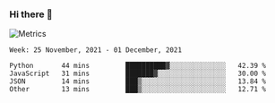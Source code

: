 ### Hi there 👋

![Metrics](https://github.com/radoapx/radoapx/blob/main/github-metrics.svg)

<!--START_SECTION:waka-->
```text
Week: 25 November, 2021 - 01 December, 2021

Python       44 mins         ██████████▓░░░░░░░░░░░░░░   42.39 % 
JavaScript   31 mins         ███████▓░░░░░░░░░░░░░░░░░   30.00 % 
JSON         14 mins         ███▒░░░░░░░░░░░░░░░░░░░░░   13.84 % 
Other        13 mins         ███▒░░░░░░░░░░░░░░░░░░░░░   12.71 % 
```
<!--END_SECTION:waka-->

<!--
**radoapx/radoapx** is a ✨ _special_ ✨ repository because its `README.md` (this file) appears on your GitHub profile.

Here are some ideas to get you started:

- 🔭 I’m currently working on ...
- 🌱 I’m currently learning ...
- 👯 I’m looking to collaborate on ...
- 🤔 I’m looking for help with ...
- 💬 Ask me about ...
- 📫 How to reach me: ...
- 😄 Pronouns: ...
- ⚡ Fun fact: ...
-->
